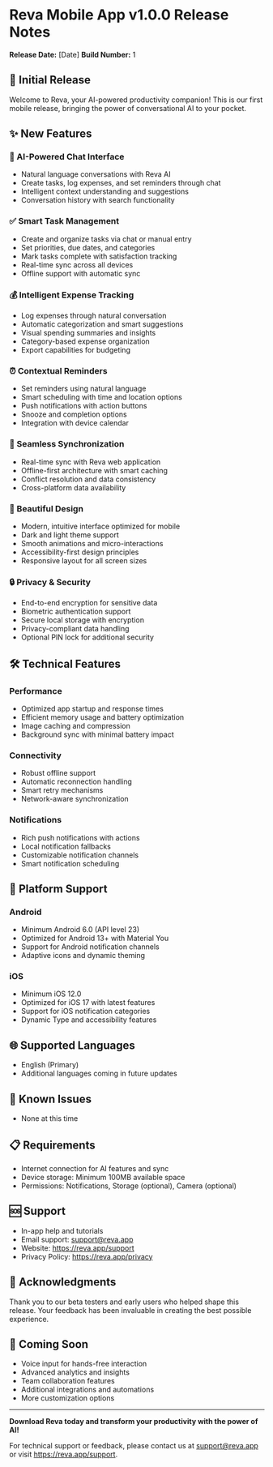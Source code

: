 # Reva Mobile App v1.0.0 Release Notes

**Release Date:** [Date]
**Build Number:** 1

## 🎉 Initial Release

Welcome to Reva, your AI-powered productivity companion! This is our first mobile release, bringing the power of conversational AI to your pocket.

## ✨ New Features

### 🤖 AI-Powered Chat Interface
- Natural language conversations with Reva AI
- Create tasks, log expenses, and set reminders through chat
- Intelligent context understanding and suggestions
- Conversation history with search functionality

### ✅ Smart Task Management
- Create and organize tasks via chat or manual entry
- Set priorities, due dates, and categories
- Mark tasks complete with satisfaction tracking
- Real-time sync across all devices
- Offline support with automatic sync

### 💰 Intelligent Expense Tracking
- Log expenses through natural conversation
- Automatic categorization and smart suggestions
- Visual spending summaries and insights
- Category-based expense organization
- Export capabilities for budgeting

### ⏰ Contextual Reminders
- Set reminders using natural language
- Smart scheduling with time and location options
- Push notifications with action buttons
- Snooze and completion options
- Integration with device calendar

### 🔄 Seamless Synchronization
- Real-time sync with Reva web application
- Offline-first architecture with smart caching
- Conflict resolution and data consistency
- Cross-platform data availability

### 🎨 Beautiful Design
- Modern, intuitive interface optimized for mobile
- Dark and light theme support
- Smooth animations and micro-interactions
- Accessibility-first design principles
- Responsive layout for all screen sizes

### 🔒 Privacy & Security
- End-to-end encryption for sensitive data
- Biometric authentication support
- Secure local storage with encryption
- Privacy-compliant data handling
- Optional PIN lock for additional security

## 🛠 Technical Features

### Performance
- Optimized app startup and response times
- Efficient memory usage and battery optimization
- Image caching and compression
- Background sync with minimal battery impact

### Connectivity
- Robust offline support
- Automatic reconnection handling
- Smart retry mechanisms
- Network-aware synchronization

### Notifications
- Rich push notifications with actions
- Local notification fallbacks
- Customizable notification channels
- Smart notification scheduling

## 📱 Platform Support

### Android
- Minimum Android 6.0 (API level 23)
- Optimized for Android 13+ with Material You
- Support for Android notification channels
- Adaptive icons and dynamic theming

### iOS
- Minimum iOS 12.0
- Optimized for iOS 17 with latest features
- Support for iOS notification categories
- Dynamic Type and accessibility features

## 🌐 Supported Languages
- English (Primary)
- Additional languages coming in future updates

## 🔧 Known Issues
- None at this time

## 📋 Requirements
- Internet connection for AI features and sync
- Device storage: Minimum 100MB available space
- Permissions: Notifications, Storage (optional), Camera (optional)

## 🆘 Support
- In-app help and tutorials
- Email support: support@reva.app
- Website: https://reva.app/support
- Privacy Policy: https://reva.app/privacy

## 🙏 Acknowledgments
Thank you to our beta testers and early users who helped shape this release. Your feedback has been invaluable in creating the best possible experience.

## 🔮 Coming Soon
- Voice input for hands-free interaction
- Advanced analytics and insights
- Team collaboration features
- Additional integrations and automations
- More customization options

---

**Download Reva today and transform your productivity with the power of AI!**

For technical support or feedback, please contact us at support@reva.app or visit https://reva.app/support.